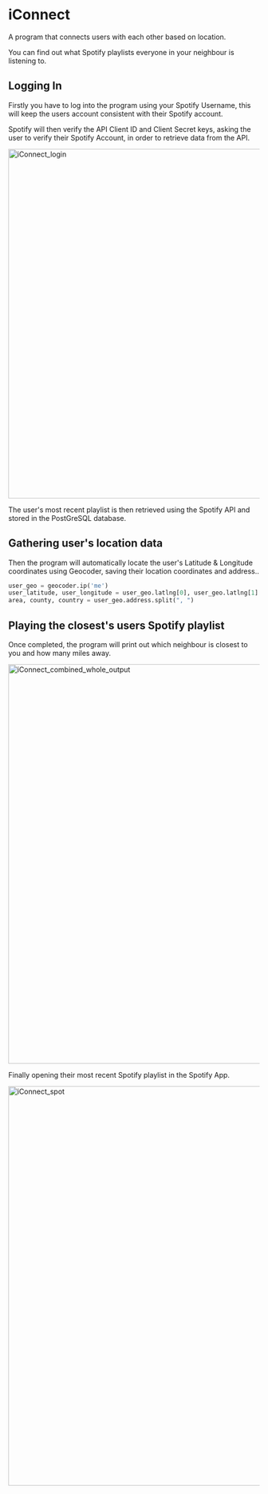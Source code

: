 # iConnect

A program that connects users with each other based on location.

You can find out what Spotify playlists everyone in your neighbour is listening to.


## Logging In

Firstly you have to log into the program using your Spotify Username, this will keep the users account consistent with their Spotify account. 

Spotify will then verify the API Client ID and Client Secret keys, asking the user to verify their Spotify Account, in order to retrieve data from the API.

<img width="700" alt="iConnect_login" src="https://user-images.githubusercontent.com/68865367/99266260-7c9f2f80-281a-11eb-8e19-7de9f3680ea1.png">

The user's most recent playlist is then retrieved using the Spotify API and stored in the PostGreSQL database.


## Gathering user's location data

Then the program will automatically locate the user's Latitude & Longitude coordinates using Geocoder, saving their location coordinates and address.. 

```python
user_geo = geocoder.ip('me')
user_latitude, user_longitude = user_geo.latlng[0], user_geo.latlng[1]
area, county, country = user_geo.address.split(", ")
```
    
## Playing the closest's users Spotify playlist

Once completed, the program will print out which neighbour is closest to you and how many miles away. 

<img width="800" alt="iConnect_combined_whole_output" src="https://user-images.githubusercontent.com/68865367/99256796-d9481d80-280d-11eb-8b59-e2ed84b6cef2.png">

Finally opening their most recent Spotify playlist in the Spotify App.

<img width="800" alt="iConnect_spot" src="https://user-images.githubusercontent.com/68865367/99266602-d869b880-281a-11eb-8ff6-40ad9f64cf03.png">

